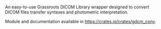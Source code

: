 An easy-to-use Grassroots DICOM Library wrapper designed to convert DICOM files transfer syntaxes and photometric interpretation.

Module and documentation available in https://crates.io/crates/gdcm_conv.
